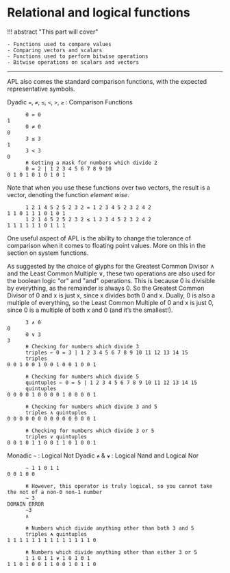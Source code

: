 # Relational and logical functions

!!! abstract "This part will cover"

    - Functions used to compare values
    - Comparing vectors and scalars
    - Functions used to perform bitwise operations
    - Bitwise operations on scalars and vectors

---

APL also comes the standard comparison functions, with the expected representative symbols.

Dyadic `=`, `≠`, `≤`, `<`, `>`, `≥` : Comparison Functions
```apl
      0 = 0
1
      0 ≠ 0
0
      3 ≤ 3
1
      3 < 3
0
      ⍝ Getting a mask for numbers which divide 2
      0 = 2 | 1 2 3 4 5 6 7 8 9 10
0 1 0 1 0 1 0 1 0 1
```

Note that when you use these functions over two vectors, the result is a vector, denoting the function *element wise*.

```apl
      1 2 1 4 5 2 5 2 3 2 = 1 2 3 4 5 2 3 2 4 2
1 1 0 1 1 1 0 1 0 1
      1 2 1 4 5 2 5 2 3 2 ≤ 1 2 3 4 5 2 3 2 4 2
1 1 1 1 1 1 0 1 1 1
```

One useful aspect of APL is the ability to change the tolerance of comparison when it comes to floating point values. More on this in the section on system functions.

As suggested by the choice of glyphs for the Greatest Common Divisor ∧ and the Least Common Multiple ∨, these two operations are also used for the boolean logic "or" and "and" operations. This is because 0 is divisible by everything, as the remainder is always 0. So the Greatest Common Divisor of 0 and x is just x, since x divides both 0 and x. Dually, 0 is also a multiple of everything, so the Least Common Multiple of 0 and x is just 0, since 0 is a multiple of both x and 0 (and it’s the smallest!).

```apl
      3 ∧ 0
0
      0 ∨ 3
3
      ⍝ Checking for numbers which divide 3
      triples ← 0 = 3 | 1 2 3 4 5 6 7 8 9 10 11 12 13 14 15
      triples
0 0 1 0 0 1 0 0 1 0 0 1 0 0 1

      ⍝ Checking for numbers which divide 5
      quintuples ← 0 = 5 | 1 2 3 4 5 6 7 8 9 10 11 12 13 14 15
      quintuples
0 0 0 0 1 0 0 0 0 1 0 0 0 0 1

      ⍝ Checking for numbers which divide 3 and 5
      triples ∧ quintuples
0 0 0 0 0 0 0 0 0 0 0 0 0 0 1

      ⍝ Checking for numbers which divide 3 or 5
      triples ∨ quintuples
0 0 1 0 1 1 0 0 1 1 0 1 0 0 1
```

Monadic `~` : Logical Not
Dyadic `⍲` & `⍱` : Logical Nand and Logical Nor
```apl
      ~ 1 1 0 1 1
0 0 1 0 0

      ⍝ However, this operator is truly logical, so you cannot take the not of a non-0 non-1 number
      ~ 3 
DOMAIN ERROR
      ~3
      ∧

      ⍝ Numbers which divide anything other than both 3 and 5
      triples ⍲ quintuples
1 1 1 1 1 1 1 1 1 1 1 1 1 1 0

      ⍝ Numbers which divide anything other than either 3 or 5
      1 1 0 1 1 ⍱ 1 0 1 0 1 
1 1 0 1 0 0 1 1 0 0 1 0 1 1 0
```